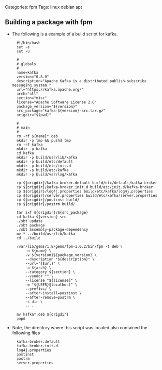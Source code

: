 Categories: fpm
Tags: linux
      debian
      apt

## Building a package with fpm

- The following is a example of a build script for kafka.

        #!/bin/bash
        set -e
        set -u
        
        #
        # globals
        #
        name=kafka
        version="0.8.0"
        description="Apache Kafka is a distributed publish-subscribe messaging system."
        url="https://kafka.apache.org/"
        arch="all"
        section="misc"
        license="Apache Software License 2.0"
        package_version="${version}"
        src_package="kafka-${version}-src.tar.gz"
        origdir="$(pwd)"
        
        #
        # main
        #
        rm -rf ${name}*.deb
        mkdir -p tmp && pushd tmp
        rm -rf kafka
        mkdir -p kafka
        cd kafka
        mkdir -p build/usr/lib/kafka
        mkdir -p build/etc/default
        mkdir -p build/etc/init.d
        mkdir -p build/etc/kafka
        mkdir -p build/var/log/kafka
        
        cp ${origdir}/kafka-broker.default build/etc/default/kafka-broker
        cp ${origdir}/kafka-broker.init.d build/etc/init.d/kafka-broker
        cp ${origdir}/log4j.properties build/etc/kafka/log4j.properties
        cp ${origdir}/server.properties build/etc/kafka/server.properties
        cp ${origdir}/postinst build/
        cp ${origdir}/postrm build/
        
        tar zxf ${origdir}/${src_package}
        cd kafka-${version}-src
        ./sbt update
        ./sbt package
        ./sbt assembly-package-dependency
        mv * ../build/usr/lib/kafka
        cd ../build
        
        /var/lib/gems/1.8/gems/fpm-1.0.2/bin/fpm -t deb \
            -n ${name} \
            -v ${version}${package_version} \
            --description "${description}" \
            --url="{$url}" \
            -a ${arch} \
            --category ${section} \
            --vendor "" \
            --license "${license}" \
            -m "${USER}@localhost" \
            --prefix=/ \
            --after-install=postinst \
            --after-remove=postrm \
            -s dir \
            -- .
        
        mv kafka*.deb ${origdir}
        popd

- Note, the directory where this script was located also contained the following files


        kafka-broker.default
        kafka-broker.init.d
        log4j.properties
        postinst
        postrm
        server.properties